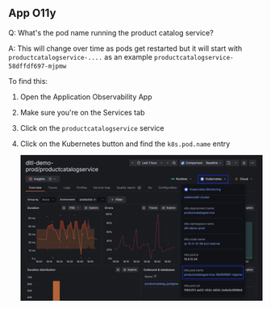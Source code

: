 ## App O11y
Q: What's the pod name running the product catalog service?

A: This will change over time as pods get restarted but it will start with  `productcatalogservice-....` as an example `productcatalogservice-58dffdf697-mjpmw`

To find this:
1. Open the Application Observability App
1. Make sure you're on the Services tab 
1. Click on the `productcatalogservice` service
1. Click on the Kubernetes button and find the `k8s.pod.name` entry

    ![ErroredEndpoint](/images/breakout_1/2.6-app-olly.png)
